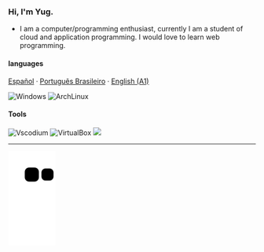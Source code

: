 ### Hi, I'm Yug.
- I am a computer/programming enthusiast, currently I am a student of cloud and application programming. I would love to learn web programming.

#### languages
<a href="/docs/readme_es.md">Español</a>
·
<a href="/docs/readme_pt-BR.md">Português Brasileiro</a>
·
<a href="/docs/readme_en.md">English (A1)</a>

![Windows](http://img.shields.io/badge/OS-Windows-0078D6?style=flat-square&logo=windows&logoColor=ffffff)
![ArchLinux](http://img.shields.io/badge/VM-ArchLinux-0078D6?style=flat-square&logo=archlinux&logoColor=ffffff)

#### Tools

![Vscodium](https://img.shields.io/badge/Editor-VS_Codium-informational?style=flat&logo=visual-studio-code&logoColor=white&color=6aa6f8)
![VirtualBox](http://img.shields.io/badge/ToolVM-VirtualBox-0078D6?style=flat-square&logo=virtualbox&logoColor=ffffff)
<img src="https://img.shields.io/badge/Shell-Bash-informational?style=flat&logo=gnu-bash&logoColor=white&color=e0e0e0"/> </a>

---

![Snake animation](https://github.com/kidd3n/kidd3n/blob/output/github-contribution-grid-snake.svg)

